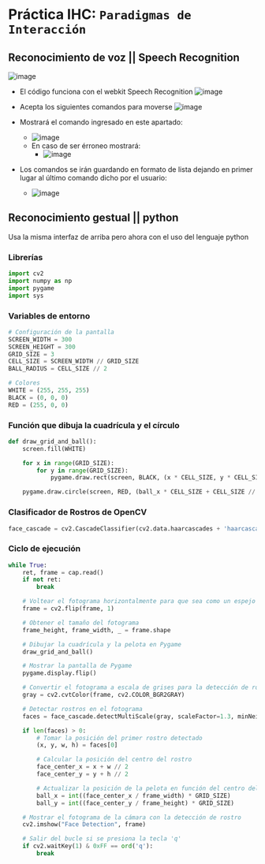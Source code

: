 # Práctica IHC: ```Paradigmas de Interacción```

## Reconocimiento de voz || Speech Recognition
![image](https://github.com/Guada8a/IHC-Accesibility/assets/75002967/ce2c17ab-db43-41a1-b5f9-e6559e7dce20)

- El código funciona con el webkit Speech Recognition
  ![image](https://github.com/Guada8a/IHC-Accesibility/assets/75002967/8eeddde9-fb20-4d75-8b42-e539b9dd5885)

- Acepta los siguientes comandos para moverse
  ![image](https://github.com/Guada8a/IHC-Accesibility/assets/75002967/adfe2574-e050-4291-af6a-7d6bae346893)

- Mostrará el comando ingresado en este apartado:
  - ![image](https://github.com/Guada8a/IHC-Accesibility/assets/75002967/d95e265d-3b0c-429c-bb62-40d692ca2bf7)
  - En caso de ser érroneo mostrará:
     - ![image](https://github.com/Guada8a/IHC-Accesibility/assets/75002967/460ef4db-0198-44e3-923d-82424b9552ed)

- Los comandos se irán guardando en formato de lista dejando en primer lugar al último comando dicho por el usuario:
  -  ![image](https://github.com/Guada8a/IHC-Accesibility/assets/75002967/b53967b4-700e-4c87-b382-f8a91058f3c5)

## Reconocimiento gestual || python
<p>
  Usa la misma interfaz de arriba pero ahora con el uso del lenguaje python
</p>

### Librerías
```python
import cv2
import numpy as np
import pygame
import sys
```
### Variables de entorno
```python
# Configuración de la pantalla
SCREEN_WIDTH = 300
SCREEN_HEIGHT = 300
GRID_SIZE = 3
CELL_SIZE = SCREEN_WIDTH // GRID_SIZE
BALL_RADIUS = CELL_SIZE // 2

# Colores
WHITE = (255, 255, 255)
BLACK = (0, 0, 0)
RED = (255, 0, 0)
```
### Función que dibuja la cuadrícula y el círculo
```python
def draw_grid_and_ball():
    screen.fill(WHITE)

    for x in range(GRID_SIZE):
        for y in range(GRID_SIZE):
            pygame.draw.rect(screen, BLACK, (x * CELL_SIZE, y * CELL_SIZE, CELL_SIZE, CELL_SIZE), 1)

    pygame.draw.circle(screen, RED, (ball_x * CELL_SIZE + CELL_SIZE // 2, ball_y * CELL_SIZE + CELL_SIZE // 2), BALL_RADIUS)
```
### Clasificador de Rostros de OpenCV
```python
face_cascade = cv2.CascadeClassifier(cv2.data.haarcascades + 'haarcascade_frontalface_default.xml')
```
### Ciclo de ejecución
```python
while True:
    ret, frame = cap.read()
    if not ret:
        break

    # Voltear el fotograma horizontalmente para que sea como un espejo
    frame = cv2.flip(frame, 1)

    # Obtener el tamaño del fotograma
    frame_height, frame_width, _ = frame.shape

    # Dibujar la cuadrícula y la pelota en Pygame
    draw_grid_and_ball()

    # Mostrar la pantalla de Pygame
    pygame.display.flip()

    # Convertir el fotograma a escala de grises para la detección de rostros
    gray = cv2.cvtColor(frame, cv2.COLOR_BGR2GRAY)

    # Detectar rostros en el fotograma
    faces = face_cascade.detectMultiScale(gray, scaleFactor=1.3, minNeighbors=5, minSize=(30, 30))

    if len(faces) > 0:
        # Tomar la posición del primer rostro detectado
        (x, y, w, h) = faces[0]

        # Calcular la posición del centro del rostro
        face_center_x = x + w // 2
        face_center_y = y + h // 2

        # Actualizar la posición de la pelota en función del centro del rostro
        ball_x = int((face_center_x / frame_width) * GRID_SIZE)
        ball_y = int((face_center_y / frame_height) * GRID_SIZE)

    # Mostrar el fotograma de la cámara con la detección de rostro
    cv2.imshow("Face Detection", frame)

    # Salir del bucle si se presiona la tecla 'q'
    if cv2.waitKey(1) & 0xFF == ord('q'):
        break

```
